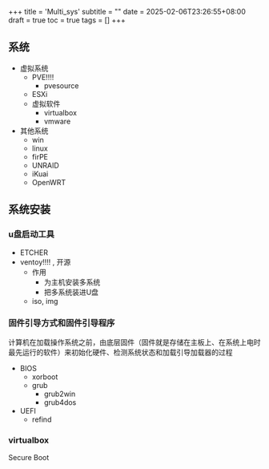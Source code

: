 +++
title = 'Multi_sys'
subtitle = ""
date = 2025-02-06T23:26:55+08:00
draft = true
toc = true
tags = []
+++

## 系统

- 虚拟系统
  - PVE!!!!
    - pvesource
  - ESXi
  - 虚拟软件
    - virtualbox
    - vmware
- 其他系统
  - win
  - linux
  - firPE
  - UNRAID
  - iKuai
  - OpenWRT


## 系统安装

### u盘启动工具

- ETCHER
- ventoy!!!! , 开源
  - 作用
    - 为主机安装多系统
    - 把多系统装进U盘
  - iso, img


### 固件引导方式和固件引导程序

计算机在加载操作系统之前，由底层固件（固件就是存储在主板上、在系统上电时最先运行的软件）来初始化硬件、检测系统状态和加载引导加载器的过程

- BIOS
  - xorboot
  - grub
    - grub2win
    - grub4dos
- UEFI
  - refind


### virtualbox

Secure Boot